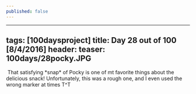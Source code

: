 ```yaml
---
published: false
---
```

---
tags: [100daysproject]
title: Day 28 out of 100 [8/4/2016]
header:
  teaser: 100days/28pocky.JPG
---

<img src="{{ site.url }}{{ site.baseurl }}/images/100days/28pocky.JPG" alt="">
That satisfying *snap* of Pocky is one of mt favorite things about the delicious snack!  Unfortunately, this was a rough one, and I even used the wrong marker at times T^T